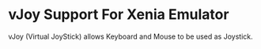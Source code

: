 # vJoy Support For Xenia Emulator
 vJoy (Virtual JoyStick) allows Keyboard and Mouse to be used as Joystick.
